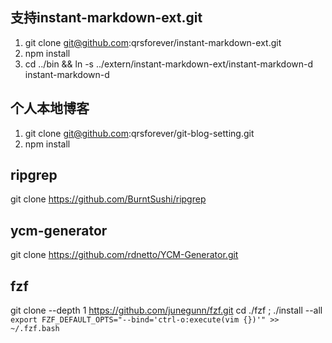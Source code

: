 支持instant-markdown-ext.git
----------------------------
1. git clone git@github.com:qrsforever/instant-markdown-ext.git
2. npm install
3. cd ../bin && ln -s ../extern/instant-markdown-ext/instant-markdown-d instant-markdown-d


个人本地博客
-----------
1. git clone git@github.com:qrsforever/git-blog-setting.git
2. npm install

ripgrep
-------

git clone https://github.com/BurntSushi/ripgrep


ycm-generator
-------------

git clone https://github.com/rdnetto/YCM-Generator.git


fzf
-----

git clone --depth 1 https://github.com/junegunn/fzf.git
cd ./fzf ; ./install --all
` export FZF_DEFAULT_OPTS="--bind='ctrl-o:execute(vim {})'" >> ~/.fzf.bash `
